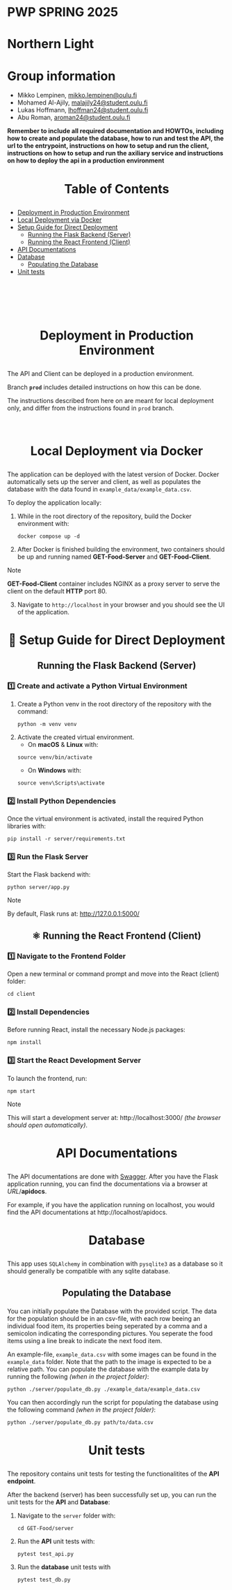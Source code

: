 # PWP SPRING 2025
# Northern Light
# Group information
* Mikko Lempinen, mikko.lempinen@oulu.fi
* Mohamed Al-Ajily, malajily24@student.oulu.fi
* Lukas Hoffmann, lhoffman24@student.oulu.fi
* Abu Roman, aroman24@student.oulu.fi


__Remember to include all required documentation and HOWTOs, including how to create and populate the database, how to run and test the API, the url to the entrypoint, instructions on how to setup and run the client, instructions on how to setup and run the axiliary service and instructions on how to deploy the api in a production environment__

# <p align="center">Table of Contents</p>
- [Deployment in Production Environment](#production)
- [Local Deployment via Docker](#deployment)
- [Setup Guide for Direct Deployment](#setup)
    - [Running the Flask Backend (Server)](#backend)
    - [Running the React Frontend (Client)](#frontend)
- [API Documentations](#apidocs)
- [Database](#database)
    - [Populating the Database](#populating)
- [Unit tests](#unit-tests)

<br><br><br><br>
# <p align="center">Deployment in Production Environment</p><a name="deployment"></a>
The API and Client can be deployed in a production environment.

 Branch **`prod`** includes detailed instructions on how this can be done.

 The instructions described from here on are meant for local deployment only, and differ from the instructions found in `prod` branch.
<br><br><br>


# <p align="center">Local Deployment via Docker</p><a name="deployment"></a>
The application can be deployed with the latest version of Docker. Docker automatically sets up the server and client, as well as populates the database with the data found in `example_data/example_data.csv`.

To deploy the application locally:

1. While in the root directory of the repository, build the Docker environment with:
    ```console
    docker compose up -d
    ```
2. After Docker is finished building the environment, two containers should be up and running named **GET-Food-Server** and **GET-Food-Client**.

> [!NOTE] 
> **GET-Food-Client** container includes NGINX as a proxy server to serve the client on the default **HTTP** port 80.

3. Navigate to `http://localhost` in your browser and you should see the UI of the application.

# <p align="center">🚀 Setup Guide for Direct Deployment</p><a name="setup"></a>


## <p align="center">Running the Flask Backend (Server)</p><a name="backend"></a>

### 1️⃣ Create and activate a Python Virtual Environment

1. Create a Python venv in the root directory of the repository with the command:
    ```console
    python -m venv venv
    ```
2. Activate the created virtual environment.
    - On **macOS** & **Linux** with:
    ```console
    source venv/bin/activate
    ```
    - On **Windows** with:
    ```console
    source venv\Scripts\activate
    ```

### 2️⃣ Install Python Dependencies

Once the virtual environment is activated, install the required Python libraries with:
```console
pip install -r server/requirements.txt
```

### 3️⃣ Run the Flask Server
Start the Flask backend with:

```console
python server/app.py
```

> [!NOTE] 
> By default, Flask runs at: http://127.0.0.1:5000/


## <p align="center">⚛️ Running the React Frontend (Client)</p><a name="frontend"></a>


### 1️⃣ Navigate to the Frontend Folder

Open a new terminal or command prompt and move into the React (client) folder:

```console
cd client
```

### 2️⃣ Install Dependencies

Before running React, install the necessary Node.js packages:

```console
npm install
```

### 3️⃣ Start the React Development Server

To launch the frontend, run:

```console
npm start
```

> [!NOTE] 
> This will start a development server at: http://localhost:3000/ *(the browser should open automatically)*.

# <p align="center">API Documentations</p><a name="apidocs"></a>

The API documentations are done with [Swagger](https://swagger.io/docs/). After you have the Flask application running, you can find the documentations via a browser at *URL*/**apidocs**. 

For example, if you have the application running on localhost, you would find the API documentations at http://localhost/apidocs.


# <p align="center">Database</p><a name="database"></a>

This app uses `SQLAlchemy` in combination with `pysqlite3` as a database so it should generally be compatible with any sqlite database.

## <p align="center">Populating the Database</p><a name="populating"></a>

You can initially populate the Database with the provided script. The data for the population should be in an csv-file, with each row beeing an individual food item, its properties being seperated by a comma and a semicolon indicating the corresponding pictures. You seperate the food items using a line break to indicate the next food item. 

An example-file, `example_data.csv` with some images can be found in the `example_data` folder. Note that the path to the image is expected to be a relative path. You can populate the database with the example data by running the following *(when in the project folder)*:

```console
python ./server/populate_db.py ./example_data/example_data.csv
```

You can then accordingly run the script for populating the database using the following command *(when in the project folder)*: 

```console
python ./server/populate_db.py path/to/data.csv
```

# <p align="center">Unit tests</p><a name="unit-tests"></a>

The repository contains unit tests for testing the functionalitites of the **API endpoint**.


After the backend (server) has been successfully set up, you can run the unit tests for the **API** and **Database**:


1. Navigate to the `server` folder with:
    ```console
    cd GET-Food/server
    ```
2. Run the **API** unit tests with:
    ```console
    pytest test_api.py
    ```

3. Run the **database** unit tests with 
    ```console
    pytest test_db.py
    ```


